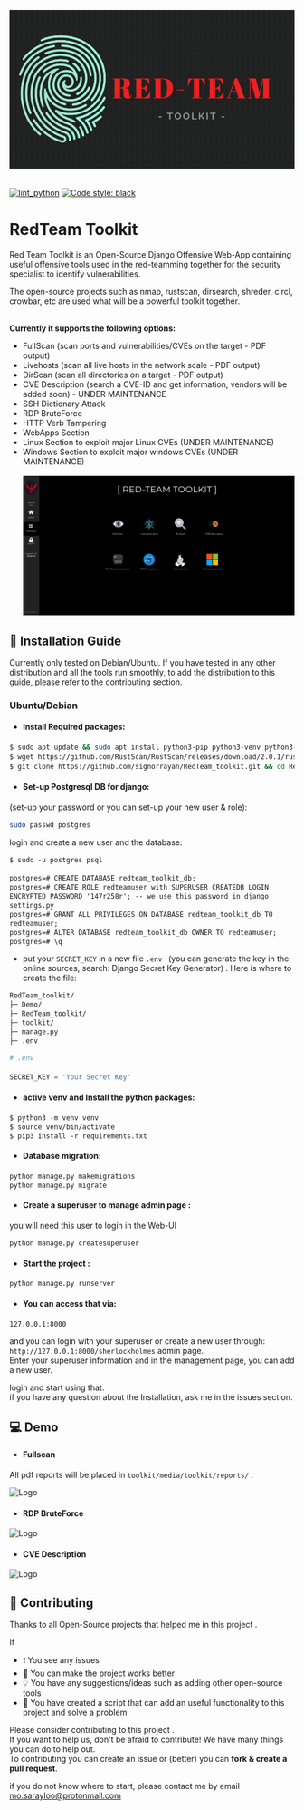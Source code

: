 ![Logo](Demo/RedTeam_logo3.gif)

\
[![lint_python](https://github.com/signorrayan/RedTeam_toolkit/actions/workflows/lint_python.yml/badge.svg?branch=master)](https://github.com/signorrayan/RedTeam_toolkit/actions/workflows/lint_python.yml)
[![Code style: black](https://img.shields.io/badge/code%20style-black-000000.svg)](https://github.com/psf/black)

# RedTeam Toolkit
Red Team Toolkit is an Open-Source Django Offensive Web-App containing useful offensive tools used in the red-teamming together for the security specialist to identify vulnerabilities.

The open-source projects such as nmap, rustscan, dirsearch, shreder, circl, crowbar, etc are used what will be a powerful toolkit together.

\
**Currently it supports the following options:**
- FullScan (scan ports and vulnerabilities/CVEs on the target - PDF output)
- Livehosts (scan all live hosts in the network scale - PDF output)
- DirScan (scan all directories on a target - PDF output)
- CVE Description (search a CVE-ID and get information, vendors will be added soon) - UNDER MAINTENANCE
- SSH Dictionary Attack
- RDP BruteForce
- HTTP Verb Tampering
- WebApps Section
- Linux Section to exploit major Linux CVEs (UNDER MAINTENANCE)
- Windows Section to exploit major windows CVEs (UNDER MAINTENANCE)\
\
![Demo](Demo/Dashboard.png)

## :blue_book: Installation Guide
Currently only tested on Debian/Ubuntu. If you have tested in any other distribution and all the tools run smoothly, to add the distribution to this guide, please refer to the contributing section.
### Ubuntu/Debian
- #### Install Required packages:
```bash
$ sudo apt update && sudo apt install python3-pip python3-venv python3-django postgresql postgresql-contrib nmap git openvpn freerdp2-x11 tigervnc-viewer 
$ wget https://github.com/RustScan/RustScan/releases/download/2.0.1/rustscan_2.0.1_amd64.deb && sudo apt install ./rustscan_2.0.1_amd64.deb
$ git clone https://github.com/signorrayan/RedTeam_toolkit.git && cd RedTeam_toolkit
```
- #### Set-up Postgresql DB for django:
(set-up your password or you can set-up your new user & role):
```bash
sudo passwd postgres
```
login and create a new user and the database:
```postgresql
$ sudo -u postgres psql

postgres=# CREATE DATABASE redteam_toolkit_db;
postgres=# CREATE ROLE redteamuser with SUPERUSER CREATEDB LOGIN ENCRYPTED PASSWORD '147r258r'; -- we use this password in django settings.py
postgres=# GRANT ALL PRIVILEGES ON DATABASE redteam_toolkit_db TO redteamuser;
postgres=# ALTER DATABASE redteam_toolkit_db OWNER TO redteamuser;
postgres=# \q
```

- put your ``` SECRET_KEY ``` in a new file ```.env ``` (you can generate the key in the online sources, search: Django Secret Key Generator)
. Here is where to create the file:
```
RedTeam_toolkit/
├─ Demo/
├─ RedTeam_toolkit/
├─ toolkit/
├─ manage.py
├─ .env
```

```python
# .env

SECRET_KEY = 'Your Secret Key'
```

- #### active venv and Install the python packages:

```
$ python3 -m venv venv
$ source venv/bin/activate
$ pip3 install -r requirements.txt
```

- #### Database migration:
```
python manage.py makemigrations
python manage.py migrate
```

- #### Create a superuser to manage admin page :
you will need this user to login in the Web-UI
```
python manage.py createsuperuser
```
- #### Start the project :
```
python manage.py runserver
```

- #### You can access that via:
``` 127.0.0.1:8000 ```

and you can login with your superuser or create a new user through:
``` http://127.0.0.1:8000/sherlockholmes ``` admin page.\
Enter your superuser information and in the management page, you can add a new user.

login and start using that.\
if you have any question about the Installation, ask me in the issues section.

## :computer: Demo
- #### Fullscan
All pdf reports will be placed in ```toolkit/media/toolkit/reports/``` . 

![Logo](Demo/fullscan.gif)

- #### RDP BruteForce

![Logo](Demo/rdp-bruteforce.gif)


- #### CVE Description

![Logo](Demo/cve_description.gif)


## :trident: Contributing
Thanks to all Open-Source projects that helped me in this project .

If 
- :exclamation: You see any issues 
- :dizzy: You can make the project works better
- :bulb: You have any suggestions/ideas such as adding other open-source tools
- :star2: You have created a script that can add an useful functionality to this project and solve a problem



Please consider contributing to this project .\
If you want to help us, don't be afraid to contribute! We have many things you can do to help out.\
To contributing you can create an issue or (better) you can **fork & create a pull request**.

if you do not know where to start, please contact me by email mo.sarayloo@protonmail.com

  
